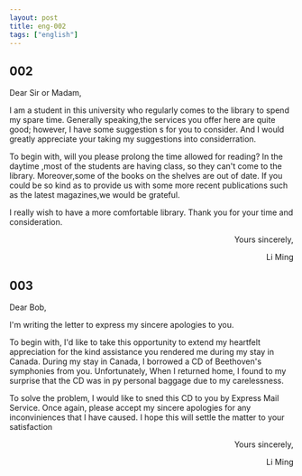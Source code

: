 ```yaml
---
layout: post
title: eng-002
tags: ["english"]
---
```


## 002

<p>Dear Sir or Madam,</p>
   <p>I am a student in this university who regularly comes to the library to spend my spare time. Generally speaking,the services you offer here are quite good; however, I have some suggestion s for you to consider. And I would greatly appreciate your taking my suggestions into considerration.</p>
   <p>To begin with, will you please prolong the time allowed for reading? In the daytime ,most of the students are having class, so they can't come to the library. Moreover,some of the books on the shelves are out of date. If you could be so kind as to provide us with some more recent publications such as the latest magazines,we would be grateful.</p>
   <p>I really wish to have a more comfortable library. Thank you for your time and consideration.</p>
<p style="text-align:right">Yours sincerely,</p>
<p style="text-align:right">Li Ming</p>

## 003
<p>Dear Bob,</p>
<p>I'm writing the letter to express my sincere apologies to you.</p>
<p>To begin with, I'd like to take this opportunity to extend my heartfelt appreciation for the kind assistance you rendered me during my stay in Canada. During my stay in Canada, I borrowed a CD of Beethoven's symphonies from you. Unfortunately, When I returned home, I found to my surprise that the CD was in py personal baggage due to my carelessness.</p>
<p>To solve the problem, I would like to sned this CD to you by Express Mail Service. Once again, please accept my sincere apologies for any inconviniences that I have caused. I hope this will settle the matter to your satisfaction</p>
<p style="text-align:right">Yours sincerely,</p>
<p style="text-align:right">Li Ming</p>